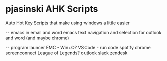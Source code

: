 # pjasinski AHK Scripts
Auto Hot Key Scripts that make using windows a little easier

-- emacs in email and word
emacs text navigation and selection for outlook and word (and maybe chrome) 

-- program launcer
EMC - Win+O?
VSCode - run code
spotify
chrome 
screenconnect
League of Legends? 
outlook
slack
zendesk
